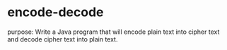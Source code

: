 # encode-decode
purpose: Write a Java program that will encode plain text into cipher text and 
    decode cipher text into plain text.
